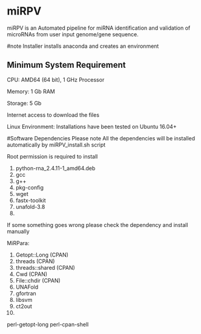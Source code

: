 # miRPV
miRPV is an Automated pipeline for miRNA identification and validation of microRNAs from user input genome/gene sequence.


#note
Installer installs anaconda and creates an environment

## Minimum System Requirement
CPU: AMD64 (64 bit), 1 GHz Processor

Memory: 1 Gb RAM

Storage: 5 Gb

Internet access to download the files

Linux Environment: Installations have been tested on Ubuntu 16.04+

#Software Dependencies
Please note All the dependencies will be installed automatically by miRPV_install.sh script

Root permission is required to install
1) python-rna_2.4.11-1_amd64.deb
2) gcc
3) g++
4) pkg-config
5) wget
6) fastx-toolkit
7) unafold-3.8
8)



If some something goes wrong please check the dependency and install manually

MiRPara:
1) Getopt::Long (CPAN)
2) threads (CPAN)
3) threads::shared (CPAN)
4) Cwd (CPAN)
5) File::chdir (CPAN)
6) UNAFold
7) gfortran
8) libsvm
9) ct2out
10)
perl-getopt-long
perl-cpan-shell
